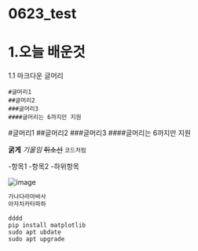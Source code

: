 # 0623_test

1.오늘 배운것
============

1.1 마크다운 글머리
```
#글머리1
##글머리2
###글머리3
####글머리는 6까지만 지원
```
#글머리1
##글머리2
###글머리3
####글머리는 6까지만 지원

**굵게**
*기울임*
~~취소선~~
`코드처럼`

-항목1
-항목2
  -하위항목


![image](https://github.com/user-attachments/assets/982a60e8-5bf0-41bc-9a66-2fb3fbdfb6e7)


```bash
가나다라마바사
아자차카타파하
```
```
dddd
pip install matplotlib
sudo apt ubdate
sudo apt upgrade
```
